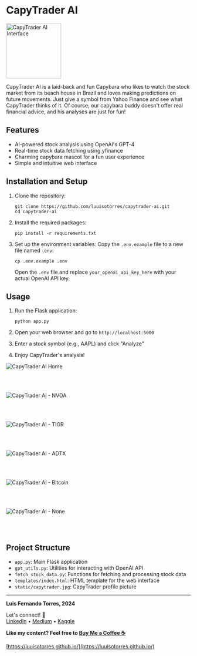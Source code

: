 # CapyTrader AI

<p align="left">
  <img src="static/capytrader.jpg" alt="CapyTrader AI Interface" width="150">
</p>


CapyTrader AI is a laid-back and fun Capybara who likes to watch the stock market from its beach house in Brazil and loves making predictions on future movements. 
Just give a symbol from Yahoo Finance and see what CapyTrader thinks of it. Of course, our capybara buddy doesn't offer real financial advice, and his analyses are just for fun!

## Features

- AI-powered stock analysis using OpenAI's GPT-4
- Real-time stock data fetching using yfinance
- Charming capybara mascot for a fun user experience
- Simple and intuitive web interface

## Installation and Setup

1. Clone the repository:
   ```
   git clone https://github.com/luuisotorres/capytrader-ai.git
   cd capytrader-ai
   ```

2. Install the required packages:
   ```
   pip install -r requirements.txt
   ```

3. Set up the environment variables:
   Copy the `.env.example` file to a new file named `.env`:
     ```
     cp .env.example .env
     ```
   Open the `.env` file and replace `your_openai_api_key_here` with your actual OpenAI API key.

## Usage

1. Run the Flask application:
   ```
   python app.py
   ```

2. Open your web browser and go to `http://localhost:5000`

3. Enter a stock symbol (e.g., AAPL) and click "Analyze"

4. Enjoy CapyTrader's analysis!

<p align="left">
  <img src="Home.png" alt="CapyTrader AI Home">
</p>
<br><br>

<p align="left">
  <img src="NVDA.png" alt="CapyTrader AI - NVDA">
</p>
<br><br>

<p align="left">
  <img src="TIGR.png" alt="CapyTrader AI - TIGR">
</p>
<br><br>

<p align="left">
  <img src="ADTX.png" alt="CapyTrader AI - ADTX">
</p>
<br><br>

<p align="left">
  <img src="Btc.png" alt="CapyTrader AI - Bitcoin">
</p>
<br><br>

<p align="left">
  <img src="None.png" alt="CapyTrader AI - None">
</p>
<br><br>

## Project Structure

- `app.py`: Main Flask application
- `gpt_utils.py`: Utilities for interacting with OpenAI API
- `fetch_stock_data.py`: Functions for fetching and processing stock data
- `templates/index.html`: HTML template for the web interface
- `static/capytrader.jpg`: CapyTrader profile picture

---
**Luis Fernando Torres, 2024**

Let's connect! 🔗  
[LinkedIn](https://www.linkedin.com/in/luuisotorres/) • [Medium](https://medium.com/@luuisotorres) • [Kaggle](https://www.kaggle.com/lusfernandotorres/code)  

**Like my content? Feel free to [Buy Me a Coffee ☕](https://www.buymeacoffee.com/luuisotorres)**  

[https://luuisotorres.github.io/](https://luuisotorres.github.io/)
